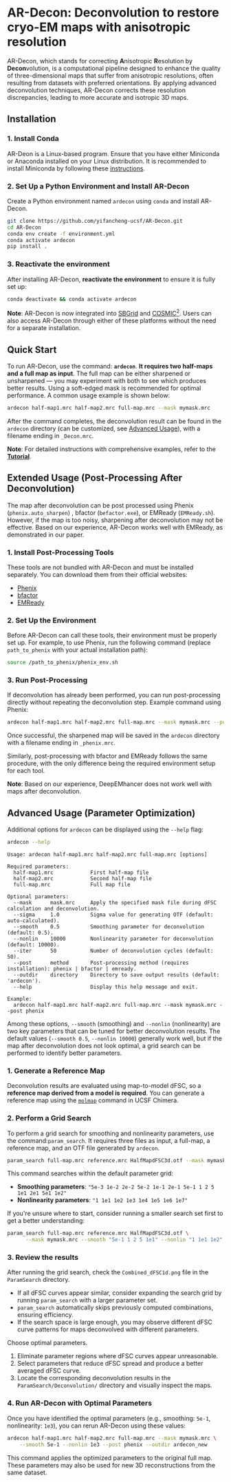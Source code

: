 # AR-Decon: Deconvolution to restore cryo-EM maps with anisotropic resolution
AR-Decon, which stands for correcting **A**nisotropic **R**esolution by **Decon**volution, is a computational pipeline designed to enhance the quality of three-dimensional maps that suffer from anisotropic resolutions, often resulting from datasets with preferred orientations. By applying advanced deconvolution techniques, AR-Decon corrects these resolution discrepancies, leading to more accurate and isotropic 3D maps.

## Installation
### 1. Install Conda
AR-Deon is a Linux-based program. Ensure that you have either Miniconda or Anaconda installed on your Linux distribution. It is recommended to install Miniconda by following these [instructions](https://docs.anaconda.com/miniconda/).
### 2. Set Up a Python Environment and Install AR-Decon
Create a Python environment named `ardecon` using `conda` and install AR-Decon.
```bash
git clone https://github.com/yifancheng-ucsf/AR-Decon.git
cd AR-Decon
conda env create -f environment.yml
conda activate ardecon
pip install .
```
### 3. Reactivate the environment
After installing AR-Decon, **reactivate the environment** to ensure it is fully set up:
```bash
conda deactivate && conda activate ardecon
```
**Note**: AR-Decon is now integrated into [SBGrid](https://sbgrid.org/software/titles/ar-decon) and [COSMIC<sup>2</sup>](https://cosmic2.sdsc.edu:8443/gateway/tools.action). Users can also access AR-Decon through either of these platforms without the need for a separate installation.

## Quick Start
To run AR-Decon, use the command: **`ardecon`**.  **It requires two half-maps and a full map as input**. The full map can be either sharpened or unsharpened — you may experiment with both to see which produces better results. Using a soft-edged mask is recommended for optimal performance. A common usage example is shown below:
```bash
ardecon half-map1.mrc half-map2.mrc full-map.mrc --mask mymask.mrc
```
After the command completes, the deconvolution result can be found in the `ardecon` directory (can be customized, see [Advanced Usage](#advanced-usage-parameter-optimization)), with a filename ending in `_Decon.mrc`.

**Note**: For detailed instructions with comprehensive examples, refer to the [**Tutorial**](tutorial/Tutorial.md).

## Extended Usage (Post-Processing After Deconvolution)
The map after deconvolution can be post processed using Phenix (`phenix.auto_sharpen`) , bfactor (`befactor.exe`), or EMReady (`EMReady.sh`). However, if the map is too noisy, sharpening after deconvolution may not be effective. Based on our experience, AR-Decon works well with EMReady, as demonstrated in our paper.

### 1. Install Post-Processing Tools
These tools are not bundled with AR-Decon and must be installed separately. You can download them from their official websites:
- [Phenix](https://phenix-online.org/documentation/install-setup-run.html)
- [bfactor](https://grigoriefflab.umassmed.edu/bfactor)
- [EMReady](http://huanglab.phys.hust.edu.cn/EMReady/)

### 2. Set Up the Environment
Before AR-Decon can call these tools, their environment must be properly set up. For example, to use Phenix, run the following command (replace `path_to_phenix` with your actual installation path):
```bash
source /path_to_phenix/phenix_env.sh
```
### 3. Run Post-Processing
If deconvolution has already been performed, you can run post-processing directly without repeating the deconvolution step. Example command using Phenix:
```bash
ardecon half-map1.mrc half-map2.mrc full-map.mrc --mask mymask.mrc --post phenix
```
Once successful, the sharpened map will be saved in the `ardecon` directory with a filename ending in `_phenix.mrc`.

Similarly, post-processing with bfactor and EMReady follows the same procedure, with the only difference being the required environment setup for each tool.

**Note**: Based on our experience, DeepEMhancer does not work well with maps after deconvolution.

## Advanced Usage (Parameter Optimization)
Additional options for `ardecon` can be displayed using the `--help` flag:
```bash
ardecon --help
```
```text
Usage: ardecon half-map1.mrc half-map2.mrc full-map.mrc [options]

Required parameters:
  half-map1.mrc            First half-map file
  half-map2.mrc            Second half-map file
  full-map.mrc             Full map file

Optional parameters:
  --mask      mask.mrc     Apply the specified mask file during dFSC calculation and deconvolution.
  --sigma     1.0          Sigma value for generating OTF (default: auto-calculated).
  --smooth    0.5          Smoothing parameter for deconvolution (default: 0.5).
  --nonlin    10000        Nonlinearity parameter for deconvolution (default: 10000).
  --iter      50           Number of deconvolution cycles (default: 50).
  --post      method       Post-processing method (requires installation): phenix | bfactor | emready.
  --outdir    directory    Directory to save output results (default: 'ardecon').
  --help                   Display this help message and exit.

Example:
  ardecon half-map1.mrc half-map2.mrc full-map.mrc --mask mymask.mrc --post phenix
```
Among these options, `--smooth` (smoothing) and `--nonlin` (nonlinearity) are two key parameters that can be tuned for better deconvolution results. The default values (`--smooth 0.5`, `--nonlin 10000`) generally work well, but if the map after deconvolution does not look optimal, a grid search can be performed to identify better parameters.
### 1. Generate a Reference Map
Deconvolution results are evaluated using map-to-model dFSC, so a **reference map derived from a model is required**. You can generate a reference map using the [`molmap`](https://www.cgl.ucsf.edu/chimera/docs/UsersGuide/midas/molmap.html) command in UCSF Chimera.
### 2. Perform a Grid Search
To perform a grid search for smoothing and nonlinearity parameters, use the command:`param_search`. It requires three files as input, a full-map, a reference map, and an OTF file generated by `ardecon`. 
```bash
param_search full-map.mrc reference.mrc HalfMapdFSC3d.otf --mask mymask.mrc 
```
This command searches within the default parameter grid:
- **Smoothing parameters**: `"5e-3 1e-2 2e-2 5e-2 1e-1 2e-1 5e-1 1 2 5 1e1 2e1 5e1 1e2"`
- **Nonlinearity parameters**: `"1 1e1 1e2 1e3 1e4 1e5 1e6 1e7"`

If you're unsure where to start, consider running a smaller search set first to get a better understanding:
```bash
param_search full-map.mrc reference.mrc HalfMapdFSC3d.otf \
      --mask mymask.mrc --smooth "5e-1 1 2 5 1e1" --nonlin "1 1e1 1e2"
```
### 3. Review the results
After running the grid search, check the `Combined_dFSC1d.png` file in the `ParamSearch` directory.
- If all dFSC curves appear similar, consider expanding the search grid by running `param_search` with a larger parameter set.
- `param_search` automatically skips previously computed combinations, ensuring efficiency.
- If the search space is large enough, you may observe different dFSC curve patterns for maps deconvolved with different parameters.

Choose optimal parameters.
1. Eliminate parameter regions where dFSC curves appear unreasonable. 
2. Select parameters that reduce dFSC spread and produce a better averaged dFSC curve.
3. Locate the corresponding deconvolution results in the `ParamSearch/Deconvolution/` directory and visually inspect the maps.


### 4. Run AR-Decon with Optimal Parameters
Once you have identified the optimal parameters (e.g., smoothing: `5e-1`, nonlinearity: `1e3`), you can rerun AR-Decon using these values:
```bash
ardecon half-map1.mrc half-map2.mrc full-map.mrc --mask mymask.mrc \
    --smooth 5e-1 --nonlin 1e3 --post phenix --outdir ardecon_new
```
This command applies the optimized parameters to the original full map. These parameters may also be used for new 3D reconstructions from the same dataset.